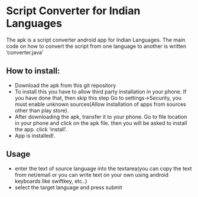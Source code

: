 <h1>Script Converter for Indian Languages</h1>

<p>
The apk is a script converter android app for Indian Languages.
The main code on how to convert the script from one language to another is written ‘converter.java’
</p>

<h2>How to install:</h2>
<ul>
<li>Download the apk from this git repository</li>
<li>To install this you have to allow third party installation in your phone. If you have done that, then skip this step
Go to settings->Security, you must enable unknown sources(Allow installation of apps from sources other than play store). </li>
<li>After downloading the apk, transfer it to your phone. Go to file location in your phone and click on the apk file. then you will be asked to install the app. click ‘install’.</li>
<li>App is installed!.</li>
</ul>

<h2>Usage</h2>
<ul>
<li>enter the text of source language into the textarea(you can copy the text from net/email or you can write text on your own using android keyboards like swiftkey, etc..)</li>
<li>select the target language and press submit</li>
</ul>
